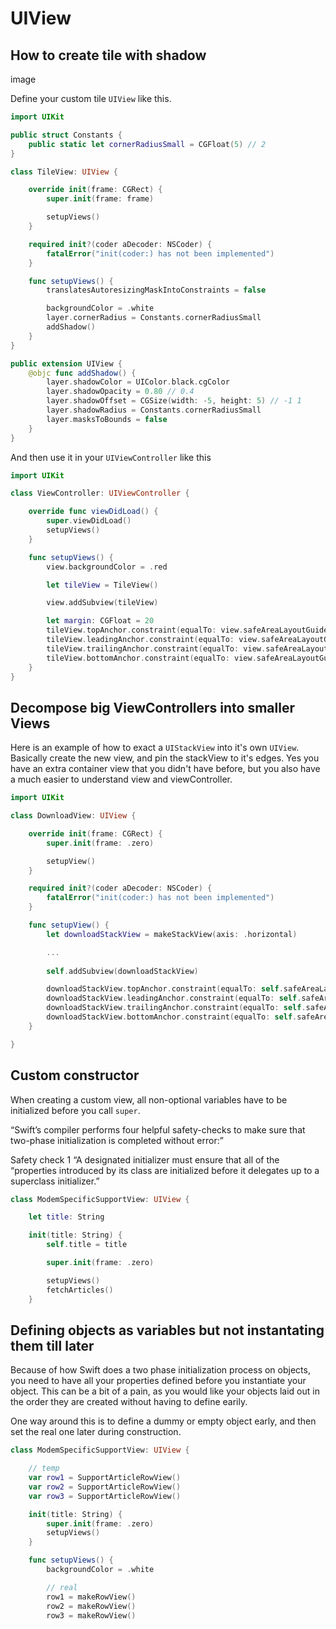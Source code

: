 # UIView

## How to create tile with shadow

image

Define your custom tile `UIView` like this.

```swift
import UIKit

public struct Constants {
    public static let cornerRadiusSmall = CGFloat(5) // 2
}

class TileView: UIView {

    override init(frame: CGRect) {
        super.init(frame: frame)

        setupViews()
    }

    required init?(coder aDecoder: NSCoder) {
        fatalError("init(coder:) has not been implemented")
    }

    func setupViews() {
        translatesAutoresizingMaskIntoConstraints = false

        backgroundColor = .white
        layer.cornerRadius = Constants.cornerRadiusSmall
        addShadow()
    }
}

public extension UIView {
    @objc func addShadow() {
        layer.shadowColor = UIColor.black.cgColor
        layer.shadowOpacity = 0.80 // 0.4
        layer.shadowOffset = CGSize(width: -5, height: 5) // -1 1
        layer.shadowRadius = Constants.cornerRadiusSmall
        layer.masksToBounds = false
    }
}
```
And then use it in your `UIViewController` like this

```swift
import UIKit

class ViewController: UIViewController {

    override func viewDidLoad() {
        super.viewDidLoad()
        setupViews()
    }

    func setupViews() {
        view.backgroundColor = .red

        let tileView = TileView()

        view.addSubview(tileView)

        let margin: CGFloat = 20
        tileView.topAnchor.constraint(equalTo: view.safeAreaLayoutGuide.topAnchor, constant: margin).isActive = true
        tileView.leadingAnchor.constraint(equalTo: view.safeAreaLayoutGuide.leadingAnchor, constant: margin).isActive = true
        tileView.trailingAnchor.constraint(equalTo: view.safeAreaLayoutGuide.trailingAnchor, constant: -margin).isActive = true
        tileView.bottomAnchor.constraint(equalTo: view.safeAreaLayoutGuide.bottomAnchor, constant: -margin).isActive = true
    }
}
```


## Decompose big ViewControllers into smaller Views

Here is an example of how to exact a `UIStackView` into it's own `UIView`. Basically create the new view, and pin the stackView to it's edges. Yes you have an extra container view that you didn't have before, but you also have a much easier to understand view and viewController.

```swift
import UIKit

class DownloadView: UIView {

    override init(frame: CGRect) {
        super.init(frame: .zero)

        setupView()
    }

    required init?(coder aDecoder: NSCoder) {
        fatalError("init(coder:) has not been implemented")
    }

    func setupView() {
        let downloadStackView = makeStackView(axis: .horizontal)

        ...
        
        self.addSubview(downloadStackView)

        downloadStackView.topAnchor.constraint(equalTo: self.safeAreaLayoutGuide.topAnchor).isActive = true
        downloadStackView.leadingAnchor.constraint(equalTo: self.safeAreaLayoutGuide.leadingAnchor).isActive = true
        downloadStackView.trailingAnchor.constraint(equalTo: self.safeAreaLayoutGuide.trailingAnchor).isActive = true
        downloadStackView.bottomAnchor.constraint(equalTo: self.safeAreaLayoutGuide.bottomAnchor).isActive = true
    }

}
```

## Custom constructor

When creating a custom view, all non-optional variables have to be initialized before you call `super`.

“Swift’s compiler performs four helpful safety-checks to make sure that two-phase initialization is completed without error:”

Safety check 1 “A designated initializer must ensure that all of the “properties introduced by its class are initialized before it delegates up to a superclass initializer.”	

```swift
class ModemSpecificSupportView: UIView {

    let title: String

    init(title: String) {
        self.title = title

        super.init(frame: .zero)

        setupViews()
        fetchArticles()
    }
```

## Defining objects as variables but not instantating them till later

Because of how Swift does a two phase initialization process on objects, you need to have all your properties defined before you instantiate your object. This can be a bit of a pain, as you would like your objects laid out in the order they are created without having to define earily.

One way around this is to define a dummy or empty object early, and then set the real one later during construction.

```swift
class ModemSpecificSupportView: UIView {

    // temp
    var row1 = SupportArticleRowView()
    var row2 = SupportArticleRowView()
    var row3 = SupportArticleRowView()

    init(title: String) {
        super.init(frame: .zero)
        setupViews()
    }

    func setupViews() {
        backgroundColor = .white

        // real
        row1 = makeRowView()
        row2 = makeRowView()
        row3 = makeRowView()
 ```
